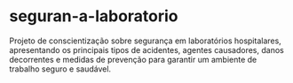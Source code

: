 # seguran-a-laboratorio
Projeto de conscientização sobre segurança em laboratórios hospitalares, apresentando os principais tipos de acidentes, agentes causadores, danos decorrentes e medidas de prevenção para garantir um ambiente de trabalho seguro e saudável.
